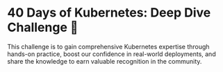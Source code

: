 # **40 Days of Kubernetes: Deep Dive Challenge 🚀**


This challenge is to gain comprehensive Kubernetes expertise through hands-on practice, boost our confidence in real-world deployments, and share the knowledge to earn valuable recognition in the community.

